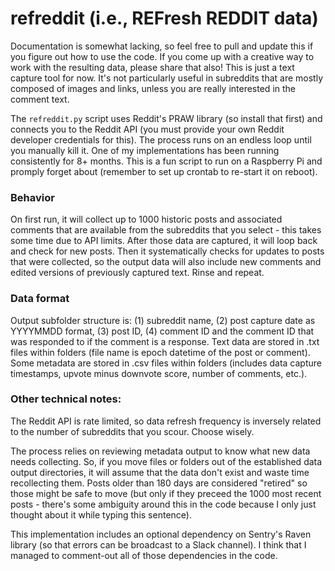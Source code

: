 # refreddit (i.e., REFresh REDDIT data)

Documentation is somewhat lacking, so feel free to pull and update this if you figure out how to use the code. If you come up with a creative way to work with the resulting data, please share that also! This is just a text capture tool for now. It's not particularly useful in subreddits that are mostly composed of images and links, unless you are really interested in the comment text.

The ```refreddit.py``` script uses Reddit's PRAW library (so install that first) and connects you to the Reddit API (you must provide your own Reddit developer credentials for this). The process runs on an endless loop until you manually kill it. One of my implementations has been running consistently for 8+ months. This is a fun script to run on a Raspberry Pi and promply forget about (remember to set up crontab to re-start it on reboot).


### Behavior
On first run, it will collect up to 1000 historic posts and associated comments that are available from the subreddits that you select - this takes some time due to API limits. After those data are captured, it will loop back and check for new posts. Then it systematically  checks for updates to posts that were collected, so the output data will also include new comments and edited versions of previously captured text. Rinse and repeat. 

### Data format
Output subfolder structure is: (1) subreddit name, (2) post capture date as YYYYMMDD format, (3) post ID, (4) comment ID and the comment ID that was responded to if the comment is a response. Text data are stored in .txt files within folders (file name is epoch datetime of the post or comment). Some metadata are stored in .csv files within folders (includes data capture timestamps, upvote minus downvote score, number of comments, etc.). 


### Other technical notes:
The Reddit API is rate limited, so data refresh frequency is inversely related to the number of subreddits that you scour. Choose wisely. 

The process relies on reviewing metadata output to know what new data needs collecting. So, if you move files or folders out of the established data output directories, it will assume that the data don't exist and waste time recollecting them. Posts older than 180 days are considered "retired" so those might be safe to move (but only if they preceed the 1000 most recent posts - there's some ambiguity around this in the code because I only just thought about it while typing this sentence). 

This implementation includes an optional dependency on Sentry's Raven library (so that errors can be broadcast to a Slack channel). I think that I managed to comment-out all of those dependencies in the code. 

